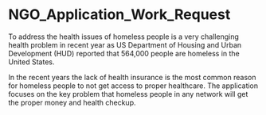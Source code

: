 # NGO_Application_Work_Request

To address the health issues of homeless people is a very challenging health problem in recent year as US Department of Housing and Urban Development (HUD) reported that 564,000 people are homeless in the United States. 

In the recent years the lack of health insurance is the most common reason for homeless people to not get access to proper healthcare. The application focuses on the key problem that homeless people in any network will get the proper money and health checkup.

